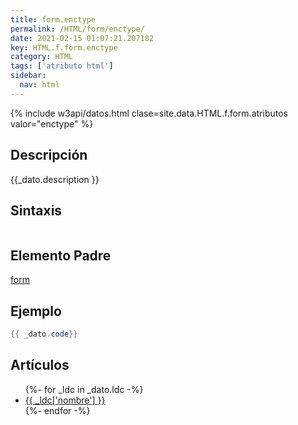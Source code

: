 ```yaml
---
title: form.enctype
permalink: /HTML/form/enctype/
date: 2021-02-15 01:07:21.207182
key: HTML.f.form.enctype
category: HTML
tags: ['atributo html']
sidebar: 
  nav: html
---
```


{% include w3api/datos.html clase=site.data.HTML.f.form.atributos valor="enctype" %}

## Descripción
{{_dato.description }}

## Sintaxis
~~~html
~~~

## Elemento Padre
[form](/HTML/form/)

## Ejemplo
~~~java
{{ _dato.code}}
~~~

## Artículos
<ul>
{%- for _ldc in _dato.ldc -%}
   <li>
       <a href="{{_ldc['url'] }}">{{ _ldc['nombre'] }}</a>
   </li>
{%- endfor -%}
</ul>

